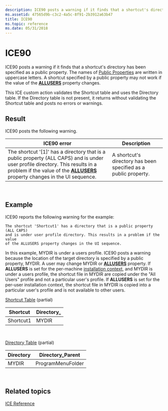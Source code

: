 ```yaml
---
description: ICE90 posts a warning if it finds that a shortcut's directory has been specified as a public property.
ms.assetid: 47565d9b-c3c2-4a5c-8f91-2b3912a63b47
title: ICE90
ms.topic: reference
ms.date: 05/31/2018
---
```


# ICE90

ICE90 posts a warning if it finds that a shortcut's directory has been specified as a public property. The names of [Public Properties](public-properties.md) are written in uppercase letters. A shortcut specified by a public property may not work if the value of the [**ALLUSERS**](allusers.md) property changes.

This ICE custom action validates the Shortcut table and uses the Directory table. If the Directory table is not present, it returns without validating the Shortcut table and posts no errors or warnings.

## Result

ICE90 posts the following warning.



| ICE90 error                                                                                                                                                                                                                    | Description                                                     |
|--------------------------------------------------------------------------------------------------------------------------------------------------------------------------------------------------------------------------------|-----------------------------------------------------------------|
| The shortcut '\[1\]' has a directory that is a public property (ALL CAPS) and is under user profile directory. This results in a problem if the value of the [**ALLUSERS**](allusers.md) property changes in the UI sequence. | A shortcut's directory has been specified as a public property. |



 

## Example

ICE90 reports the following warning for the example:

``` syntax
The shortcut 'Shortcut1' has a directory that is a public property (ALL CAPS) 
and is under user profile directory. This results in a problem if the value 
of the ALLUSERS property changes in the UI sequence.
```

In this example, MYDIR is under a users profile. ICE90 posts a warning because the location of the target directory is specified by a public property, MYDIR. A user may change MYDIR or [**ALLUSERS**](allusers.md) property. If **ALLUSERS** is set for the per-machine [installation context](installation-context.md), and MYDIR is under a users profile, the shortcut file in MYDIR are copied under the "All Users" profile and not a particular user's profile. If **ALLUSERS** is set for the per-user installation context, the shortcut file in MYDIR is copied into a particular user's profile and is not available to other users.

[Shortcut Table](shortcut-table.md) (partial)



| Shortcut  | Directory\_ |
|-----------|-------------|
| Shortcut1 | MYDIR       |



 

[Directory Table](directory-table.md) (partial)



| Directory | Directory\_Parent |
|-----------|-------------------|
| MYDIR     | ProgramMenuFolder |



 

## Related topics

<dl> <dt>

[ICE Reference](ice-reference.md)
</dt> </dl>

 

 



